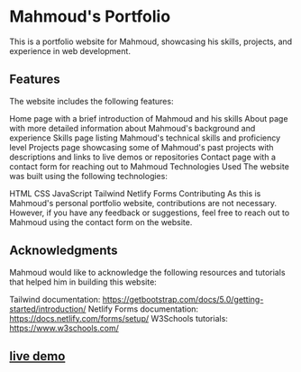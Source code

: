 # Mahmoud's Portfolio
This is a portfolio website for Mahmoud, showcasing his skills, projects, and experience in web development.


## Features
The website includes the following features:

Home page with a brief introduction of Mahmoud and his skills
About page with more detailed information about Mahmoud's background and experience
Skills page listing Mahmoud's technical skills and proficiency level
Projects page showcasing some of Mahmoud's past projects with descriptions and links to live demos or repositories
Contact page with a contact form for reaching out to Mahmoud
Technologies Used
The website was built using the following technologies:

HTML
CSS
JavaScript
Tailwind
Netlify Forms
Contributing
As this is Mahmoud's personal portfolio website, contributions are not necessary. However, if you have any feedback or suggestions, feel free to reach out to Mahmoud using the contact form on the website.

## Acknowledgments
Mahmoud would like to acknowledge the following resources and tutorials that helped him in building this website:

Tailwind documentation: https://getbootstrap.com/docs/5.0/getting-started/introduction/
Netlify Forms documentation: https://docs.netlify.com/forms/setup/
W3Schools tutorials: https://www.w3schools.com/


## [live demo](https://mahmoudportfolio18.netlify.app)
